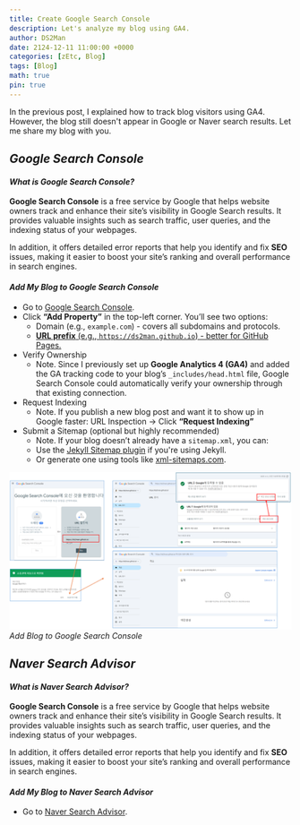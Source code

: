 ```yaml
---
title: Create Google Search Console
description: Let's analyze my blog using GA4.
author: DS2Man
date: 2124-12-11 11:00:00 +0000
categories: [zEtc, Blog]
tags: [Blog]
math: true
pin: true
---
```


In the previous post, I explained how to track blog visitors using GA4. However, the blog still doesn't appear in Google or Naver search results. Let me share my blog with you.

## *Google Search Console*

#### *What is Google Search Console?*

**Google Search Console** is a free service by Google that helps website owners track and enhance their site’s visibility in Google Search results. It provides valuable insights such as search traffic, user queries, and the indexing status of your webpages.

In addition, it offers detailed error reports that help you identify and fix **SEO** issues, making it easier to boost your site’s ranking and overall performance in search engines.

#### *Add My Blog to Google Search Console*

- Go to [Google Search Console](https://search.google.com/search-console). 
- Click **“Add Property”** in the top-left corner. You’ll see two options:
	- Domain (e.g., `example.com`) - covers all subdomains and protocols.
	- <ins>**URL prefix** (e.g., `https://ds2man.github.io`) - better for GitHub Pages.</ins>
- Verify Ownership
	- Note. Since I previously set up **Google Analytics 4 (GA4)** and added the GA tracking code to your blog’s  `_includes/head.html` file, Google Search Console could automatically verify your ownership through that existing connection.
- Request Indexing
	- Note. If you publish a new blog post and want it to show up in Google faster:
	  URL Inspection → Click **“Request Indexing”**
- Submit a Sitemap (optional but highly recommended)
	- Note. If your blog doesn’t already have a `sitemap.xml`, you can:
	- Use the [Jekyll Sitemap plugin](https://github.com/jekyll/jekyll-sitemap) if you're using Jekyll.
	- Or generate one using tools like [xml-sitemaps.com](https://www.xml-sitemaps.com/).

![Add Blog to Google Search Console](/assets/img/blog/2024-12-11-Blog2_1.png)
_Add Blog to Google Search Console_


## *Naver Search Advisor*

#### *What is Naver Search Advisor?*

**Google Search Console** is a free service by Google that helps website owners track and enhance their site’s visibility in Google Search results. It provides valuable insights such as search traffic, user queries, and the indexing status of your webpages.

In addition, it offers detailed error reports that help you identify and fix **SEO** issues, making it easier to boost your site’s ranking and overall performance in search engines.

#### *Add My Blog to Naver Search Advisor*

- Go to [Naver Search Advisor](https://searchadvisor.naver.com/). 
